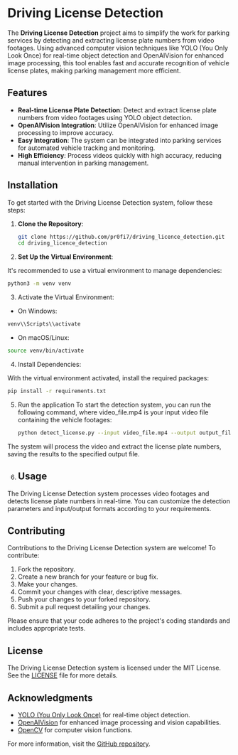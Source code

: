 # Driving License Detection

The **Driving License Detection** project aims to simplify the work for parking services by detecting and extracting license plate numbers from video footages. Using advanced computer vision techniques like YOLO (You Only Look Once) for real-time object detection and OpenAIVision for enhanced image processing, this tool enables fast and accurate recognition of vehicle license plates, making parking management more efficient.

## Features

- **Real-time License Plate Detection**: Detect and extract license plate numbers from video footages using YOLO object detection.
- **OpenAIVision Integration**: Utilize OpenAIVision for enhanced image processing to improve accuracy.
- **Easy Integration**: The system can be integrated into parking services for automated vehicle tracking and monitoring.
- **High Efficiency**: Process videos quickly with high accuracy, reducing manual intervention in parking management.

## Installation

To get started with the Driving License Detection system, follow these steps:

1. **Clone the Repository**:

   ```bash
   git clone https://github.com/pr0fi7/driving_licence_detection.git
   cd driving_licence_detection

2. **Set Up the Virtual Environment**:

It's recommended to use a virtual environment to manage dependencies:

  ```bash
  python3 -m venv venv
  ```
3. Activate the Virtual Environment:

  - On Windows:
  ```bash
  venv\\Scripts\\activate
  ```
  - On macOS/Linux:
  ```bash
  source venv/bin/activate
  ```

4. Install Dependencies:

With the virtual environment activated, install the required packages:
```bash
pip install -r requirements.txt
```

5. Run the application
  To start the detection system, you can run the following command, where video_file.mp4 is your input video file containing the vehicle footages:
   ```bash
   python detect_license.py --input video_file.mp4 --output output_file.mp4
   ```
The system will process the video and extract the license plate numbers, saving the results to the specified output file.

6. ## Usage

The Driving License Detection system processes video footages and detects license plate numbers in real-time. You can customize the detection parameters and input/output formats according to your requirements.

## Contributing

Contributions to the Driving License Detection system are welcome! To contribute:

1. Fork the repository.
2. Create a new branch for your feature or bug fix.
3. Make your changes.
4. Commit your changes with clear, descriptive messages.
5. Push your changes to your forked repository.
6. Submit a pull request detailing your changes.

Please ensure that your code adheres to the project's coding standards and includes appropriate tests.

## License

The Driving License Detection system is licensed under the MIT License. See the [LICENSE](LICENSE) file for more details.

## Acknowledgments

- [YOLO (You Only Look Once)](https://pjreddie.com/darknet/yolo/) for real-time object detection.
- [OpenAIVision](https://openai.com/) for enhanced image processing and vision capabilities.
- [OpenCV](https://opencv.org/) for computer vision functions.

For more information, visit the [GitHub repository](https://github.com/pr0fi7/driving_licence_detection).

